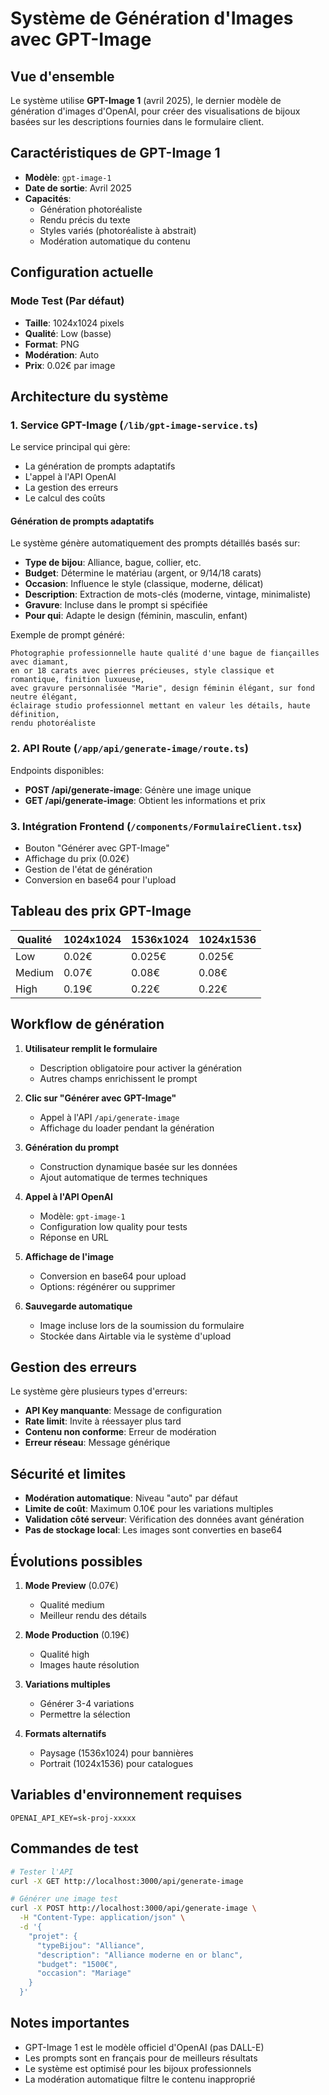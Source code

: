 # Système de Génération d'Images avec GPT-Image

## Vue d'ensemble

Le système utilise **GPT-Image 1** (avril 2025), le dernier modèle de génération d'images d'OpenAI, pour créer des visualisations de bijoux basées sur les descriptions fournies dans le formulaire client.

## Caractéristiques de GPT-Image 1

- **Modèle**: `gpt-image-1`
- **Date de sortie**: Avril 2025
- **Capacités**: 
  - Génération photoréaliste
  - Rendu précis du texte
  - Styles variés (photoréaliste à abstrait)
  - Modération automatique du contenu

## Configuration actuelle

### Mode Test (Par défaut)
- **Taille**: 1024x1024 pixels
- **Qualité**: Low (basse)
- **Format**: PNG
- **Modération**: Auto
- **Prix**: 0.02€ par image

## Architecture du système

### 1. Service GPT-Image (`/lib/gpt-image-service.ts`)

Le service principal qui gère:
- La génération de prompts adaptatifs
- L'appel à l'API OpenAI
- La gestion des erreurs
- Le calcul des coûts

#### Génération de prompts adaptatifs

Le système génère automatiquement des prompts détaillés basés sur:
- **Type de bijou**: Alliance, bague, collier, etc.
- **Budget**: Détermine le matériau (argent, or 9/14/18 carats)
- **Occasion**: Influence le style (classique, moderne, délicat)
- **Description**: Extraction de mots-clés (moderne, vintage, minimaliste)
- **Gravure**: Incluse dans le prompt si spécifiée
- **Pour qui**: Adapte le design (féminin, masculin, enfant)

Exemple de prompt généré:
```
Photographie professionnelle haute qualité d'une bague de fiançailles avec diamant, 
en or 18 carats avec pierres précieuses, style classique et romantique, finition luxueuse, 
avec gravure personnalisée "Marie", design féminin élégant, sur fond neutre élégant, 
éclairage studio professionnel mettant en valeur les détails, haute définition, 
rendu photoréaliste
```

### 2. API Route (`/app/api/generate-image/route.ts`)

Endpoints disponibles:
- **POST /api/generate-image**: Génère une image unique
- **GET /api/generate-image**: Obtient les informations et prix

### 3. Intégration Frontend (`/components/FormulaireClient.tsx`)

- Bouton "Générer avec GPT-Image"
- Affichage du prix (0.02€)
- Gestion de l'état de génération
- Conversion en base64 pour l'upload

## Tableau des prix GPT-Image

| Qualité | 1024x1024 | 1536x1024 | 1024x1536 |
|---------|-----------|-----------|-----------|
| Low     | 0.02€     | 0.025€    | 0.025€    |
| Medium  | 0.07€     | 0.08€     | 0.08€     |
| High    | 0.19€     | 0.22€     | 0.22€     |

## Workflow de génération

1. **Utilisateur remplit le formulaire**
   - Description obligatoire pour activer la génération
   - Autres champs enrichissent le prompt

2. **Clic sur "Générer avec GPT-Image"**
   - Appel à l'API `/api/generate-image`
   - Affichage du loader pendant la génération

3. **Génération du prompt**
   - Construction dynamique basée sur les données
   - Ajout automatique de termes techniques

4. **Appel à l'API OpenAI**
   - Modèle: `gpt-image-1`
   - Configuration low quality pour tests
   - Réponse en URL

5. **Affichage de l'image**
   - Conversion en base64 pour upload
   - Options: régénérer ou supprimer

6. **Sauvegarde automatique**
   - Image incluse lors de la soumission du formulaire
   - Stockée dans Airtable via le système d'upload

## Gestion des erreurs

Le système gère plusieurs types d'erreurs:
- **API Key manquante**: Message de configuration
- **Rate limit**: Invite à réessayer plus tard
- **Contenu non conforme**: Erreur de modération
- **Erreur réseau**: Message générique

## Sécurité et limites

- **Modération automatique**: Niveau "auto" par défaut
- **Limite de coût**: Maximum 0.10€ pour les variations multiples
- **Validation côté serveur**: Vérification des données avant génération
- **Pas de stockage local**: Les images sont converties en base64

## Évolutions possibles

1. **Mode Preview** (0.07€)
   - Qualité medium
   - Meilleur rendu des détails

2. **Mode Production** (0.19€)
   - Qualité high
   - Images haute résolution

3. **Variations multiples**
   - Générer 3-4 variations
   - Permettre la sélection

4. **Formats alternatifs**
   - Paysage (1536x1024) pour bannières
   - Portrait (1024x1536) pour catalogues

## Variables d'environnement requises

```env
OPENAI_API_KEY=sk-proj-xxxxx
```

## Commandes de test

```bash
# Tester l'API
curl -X GET http://localhost:3000/api/generate-image

# Générer une image test
curl -X POST http://localhost:3000/api/generate-image \
  -H "Content-Type: application/json" \
  -d '{
    "projet": {
      "typeBijou": "Alliance",
      "description": "Alliance moderne en or blanc",
      "budget": "1500€",
      "occasion": "Mariage"
    }
  }'
```

## Notes importantes

- GPT-Image 1 est le modèle officiel d'OpenAI (pas DALL-E)
- Les prompts sont en français pour de meilleurs résultats
- Le système est optimisé pour les bijoux professionnels
- La modération automatique filtre le contenu inapproprié